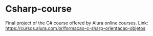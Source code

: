 # Csharp-course
Final project of the C# course offered by Alura online courses.
Link: https://cursos.alura.com.br/formacao-c-sharp-orientacao-objetos
